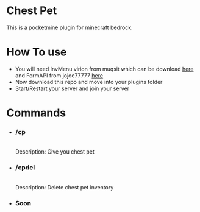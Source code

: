 
<div id="first">
<h1>Chest Pet</h1>

<p>This is a pocketmine plugin for minecraft bedrock.</p>

# How To use

<ul>
<li>You will need InvMenu virion from muqsit which can be download <a href="https://poggit.pmmp.io/r/111485/InvMenu_dev-153.phar">here</a> and FormAPI from jojoe77777 <a href="https://poggit.pmmp.io/ci/jojoe77777/FormAPI/~">here</a></li>
<li>Now download this repo and move into your plugins folder </li>

<li>Start/Restart your server and join your server</li>

</ul>

# Commands

<ul>
<li><h3> /cp</h3><br />Description: Give you chest pet<br /></li>
<li><h3> /cpdel</h3> <br /> Description: Delete chest pet inventory</li>
<li> <h3>Soon</h3> </li>
</ul>

</div>